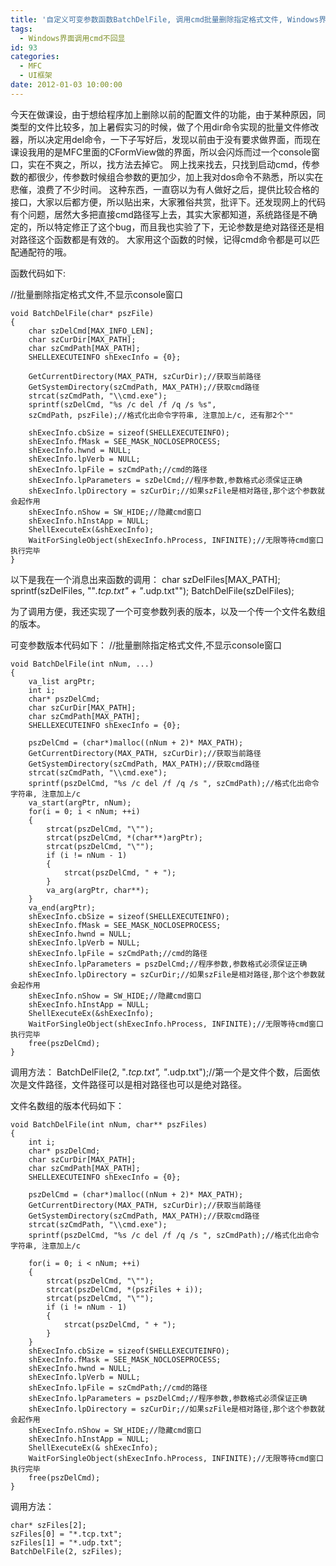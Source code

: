 ```yaml
---
title: '自定义可变参数函数BatchDelFile, 调用cmd批量删除指定格式文件, Windows界面下不回显Console窗口'
tags:
  - Windows界面调用cmd不回显
id: 93
categories:
  - MFC
  - UI框架
date: 2012-01-03 10:00:00
---
```


今天在做课设，由于想给程序加上删除以前的配置文件的功能，由于某种原因，同类型的文件比较多，加上暑假实习的时候，做了个用dir命令实现的批量文件修改器，所以决定用del命令，一下子写好后，发现以前由于没有要求做界面，而现在课设我用的是MFC里面的CFormView做的界面，所以会闪烁而过一个console窗口，实在不爽之，所以，找方法去掉它。
网上找来找去，只找到启动cmd，传参数的都很少，传参数时候组合参数的更加少，加上我对dos命令不熟悉，所以实在悲催，浪费了不少时间。
这种东西，一直窃以为有人做好之后，提供比较合格的接口，大家以后都方便，所以贴出来，大家雅俗共赏，批评下。还发现网上的代码有个问题，居然大多把直接cmd路径写上去，其实大家都知道，系统路径是不确定的，所以特定修正了这个bug，而且我也实验了下，无论参数是绝对路径还是相对路径这个函数都是有效的。
大家用这个函数的时候，记得cmd命令都是可以匹配通配符的哦。

函数代码如下:

//批量删除指定格式文件,不显示console窗口

``` stylus
void BatchDelFile(char* pszFile)
{
    char szDelCmd[MAX_INFO_LEN];
    char szCurDir[MAX_PATH];
    char szCmdPath[MAX_PATH];
    SHELLEXECUTEINFO shExecInfo = {0};

    GetCurrentDirectory(MAX_PATH, szCurDir);//获取当前路径
    GetSystemDirectory(szCmdPath, MAX_PATH);//获取cmd路径
    strcat(szCmdPath, "\\cmd.exe");
    sprintf(szDelCmd, "%s /c del /f /q /s %s",
    szCmdPath, pszFile);//格式化出命令字符串, 注意加上/c, 还有那2个""

    shExecInfo.cbSize = sizeof(SHELLEXECUTEINFO);
    shExecInfo.fMask = SEE_MASK_NOCLOSEPROCESS;
    shExecInfo.hwnd = NULL;
    shExecInfo.lpVerb = NULL;
    shExecInfo.lpFile = szCmdPath;//cmd的路径
    shExecInfo.lpParameters = szDelCmd;//程序参数,参数格式必须保证正确
    shExecInfo.lpDirectory = szCurDir;//如果szFile是相对路径,那个这个参数就会起作用
    shExecInfo.nShow = SW_HIDE;//隐藏cmd窗口
    shExecInfo.hInstApp = NULL;
    ShellExecuteEx(&shExecInfo);
    WaitForSingleObject(shExecInfo.hProcess, INFINITE);//无限等待cmd窗口执行完毕
}
```

以下是我在一个消息出来函数的调用：
char szDelFiles[MAX_PATH];
sprintf(szDelFiles, "\"*.tcp.txt\" + \"*.udp.txt\"");
BatchDelFile(szDelFiles);

为了调用方便，我还实现了一个可变参数列表的版本，以及一个传一个文件名数组的版本。

可变参数版本代码如下：
//批量删除指定格式文件,不显示console窗口

``` stylus
void BatchDelFile(int nNum, ...)
{
    va_list argPtr;
    int i;
    char* pszDelCmd;
    char szCurDir[MAX_PATH];
    char szCmdPath[MAX_PATH];
    SHELLEXECUTEINFO shExecInfo = {0};

    pszDelCmd = (char*)malloc((nNum + 2)* MAX_PATH);
    GetCurrentDirectory(MAX_PATH, szCurDir);//获取当前路径
    GetSystemDirectory(szCmdPath, MAX_PATH);//获取cmd路径
    strcat(szCmdPath, "\\cmd.exe");
    sprintf(pszDelCmd, "%s /c del /f /q /s ", szCmdPath);//格式化出命令字符串, 注意加上/c
    va_start(argPtr, nNum);
    for(i = 0; i < nNum; ++i)
    {
        strcat(pszDelCmd, "\"");
        strcat(pszDelCmd, *(char**)argPtr);
        strcat(pszDelCmd, "\"");
        if (i != nNum - 1)
        {
            strcat(pszDelCmd, " + ");
        }
        va_arg(argPtr, char**);
    }
    va_end(argPtr);
    shExecInfo.cbSize = sizeof(SHELLEXECUTEINFO);
    shExecInfo.fMask = SEE_MASK_NOCLOSEPROCESS;
    shExecInfo.hwnd = NULL;
    shExecInfo.lpVerb = NULL;
    shExecInfo.lpFile = szCmdPath;//cmd的路径
    shExecInfo.lpParameters = pszDelCmd;//程序参数,参数格式必须保证正确
    shExecInfo.lpDirectory = szCurDir;//如果szFile是相对路径,那个这个参数就会起作用
    shExecInfo.nShow = SW_HIDE;//隐藏cmd窗口
    shExecInfo.hInstApp = NULL;
    ShellExecuteEx(&shExecInfo);
    WaitForSingleObject(shExecInfo.hProcess, INFINITE);//无限等待cmd窗口执行完毕
    free(pszDelCmd);
}
```

调用方法：
BatchDelFile(2, "*.tcp.txt", "*.udp.txt");//第一个是文件个数，后面依次是文件路径，文件路径可以是相对路径也可以是绝对路径。

文件名数组的版本代码如下：

``` stylus
void BatchDelFile(int nNum, char** pszFiles)
{
    int i;
    char* pszDelCmd;
    char szCurDir[MAX_PATH];
    char szCmdPath[MAX_PATH];
    SHELLEXECUTEINFO shExecInfo = {0};

    pszDelCmd = (char*)malloc((nNum + 2)* MAX_PATH);
    GetCurrentDirectory(MAX_PATH, szCurDir);//获取当前路径
    GetSystemDirectory(szCmdPath, MAX_PATH);//获取cmd路径
    strcat(szCmdPath, "\\cmd.exe");
    sprintf(pszDelCmd, "%s /c del /f /q /s ", szCmdPath);//格式化出命令字符串, 注意加上/c

    for(i = 0; i < nNum; ++i)
    {
        strcat(pszDelCmd, "\"");
        strcat(pszDelCmd, *(pszFiles + i));
        strcat(pszDelCmd, "\"");
        if (i != nNum - 1)
        {
            strcat(pszDelCmd, " + ");
        }
    }
    shExecInfo.cbSize = sizeof(SHELLEXECUTEINFO);
    shExecInfo.fMask = SEE_MASK_NOCLOSEPROCESS;
    shExecInfo.hwnd = NULL;
    shExecInfo.lpVerb = NULL;
    shExecInfo.lpFile = szCmdPath;//cmd的路径
    shExecInfo.lpParameters = pszDelCmd;//程序参数,参数格式必须保证正确
    shExecInfo.lpDirectory = szCurDir;//如果szFile是相对路径,那个这个参数就会起作用
    shExecInfo.nShow = SW_HIDE;//隐藏cmd窗口
    shExecInfo.hInstApp = NULL;
    ShellExecuteEx(& shExecInfo);
    WaitForSingleObject(shExecInfo.hProcess, INFINITE);//无限等待cmd窗口执行完毕
    free(pszDelCmd);
}
```

调用方法：
``` stylus
char* szFiles[2];
szFiles[0] = "*.tcp.txt";
szFiles[1] = "*.udp.txt";
BatchDelFile(2, szFiles);
```
